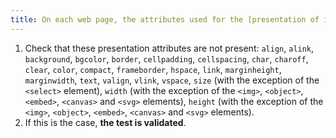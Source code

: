 ```yaml
---
title: On each web page, the attributes used for the [presentation of information](#presentation-of-information) must not be present in the generated source code of the pages. Is this rule respected?
---
```


1. Check that these presentation attributes are not present: `align`, `alink`, `background`, `bgcolor`, `border`, `cellpadding`, `cellspacing`, `char`, `charoff`, `clear`, `color`, `compact`, `frameborder`, `hspace`, `link`, `marginheight`, `marginwidth`, `text`, `valign`, `vlink`, `vspace`, `size` (with the exception of the `<select>` element), `width` (with the exception of the `<img>`, `<object>`, `<embed>`, `<canvas>` and `<svg>` elements), `height` (with the exception of the `<img>`, `<object>`, `<embed>`, `<canvas>` and `<svg>` elements).
2. If this is the case, **the test is validated**.
